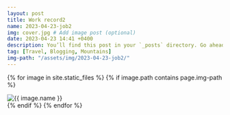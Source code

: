 ```yaml
---
layout: post
title: Work record2
name: 2023-04-23-job2
img: cover.jpg # Add image post (optional)
date: 2023-04-23 14:41 +0400
description: You’ll find this post in your `_posts` directory. Go ahead and edit it and re-build the site to see your changes. # Add post description (optional)
tag: [Travel, Blogging, Mountains]
img-path: "/assets/img/2023-04-23-job2/"
---
```


{% for image in site.static_files %}
{% if image.path contains page.img-path %}
<div class = "blog-img-only">
    <div>
        <img src="{{ image.path }}" alt="{{ image.name }}">
    </div>
</div>
{% endif %}
{% endfor %}
